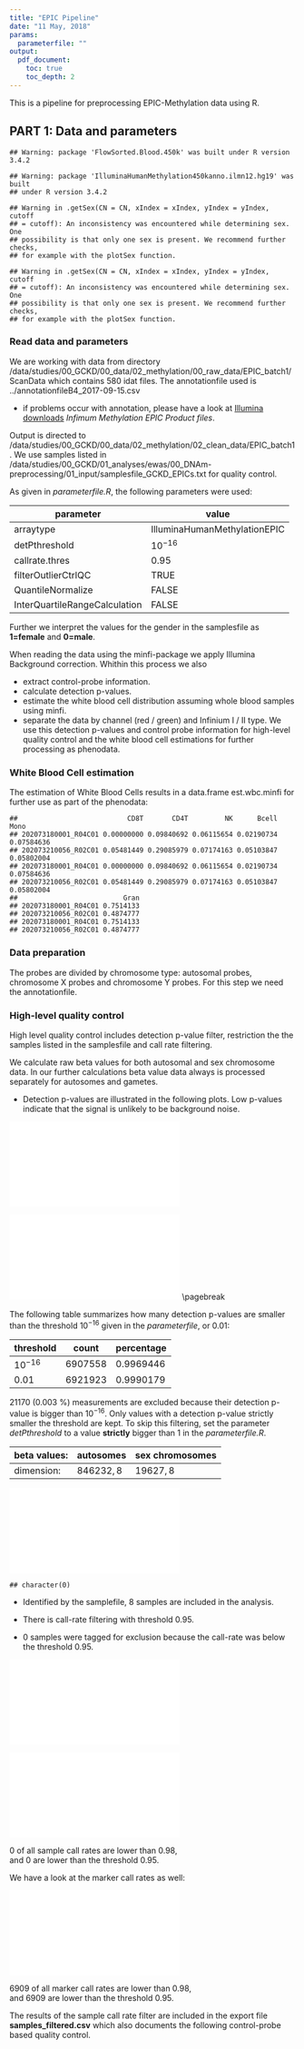 ```yaml
---
title: "EPIC Pipeline"
date: "11 May, 2018"
params:
  parameterfile: ""
output:
  pdf_document:
    toc: true
    toc_depth: 2
---
```



This is a pipeline for preprocessing EPIC-Methylation data using R. 


## PART 1: Data and parameters


```
## Warning: package 'FlowSorted.Blood.450k' was built under R version 3.4.2
```

```
## Warning: package 'IlluminaHumanMethylation450kanno.ilmn12.hg19' was built
## under R version 3.4.2
```

```
## Warning in .getSex(CN = CN, xIndex = xIndex, yIndex = yIndex, cutoff
## = cutoff): An inconsistency was encountered while determining sex. One
## possibility is that only one sex is present. We recommend further checks,
## for example with the plotSex function.

## Warning in .getSex(CN = CN, xIndex = xIndex, yIndex = yIndex, cutoff
## = cutoff): An inconsistency was encountered while determining sex. One
## possibility is that only one sex is present. We recommend further checks,
## for example with the plotSex function.
```

### Read data and parameters

We are working with data from directory /data/studies/00_GCKD/00_data/02_methylation/00_raw_data/EPIC_batch1/ScanData which contains $580$ idat files.
The annotationfile used is 
../annotationfileB4_2017-09-15.csv 
 - if problems occur with annotation, please have a look at [Illumina downloads](https://support.illumina.com/array/downloads.html)    *Infimum Methylation EPIC Product files*. 


Output is directed to /data/studies/00_GCKD/00_data/02_methylation/02_clean_data/EPIC_batch1. We use samples listed in /data/studies/00_GCKD/01_analyses/ewas/00_DNAm-preprocessing/01_input/samplesfile_GCKD_EPICs.txt for quality control. 

As given in *parameterfile.R*, the following parameters were used: 

parameter                     | value
------------------------------|-------------------------------------
arraytype                     | IlluminaHumanMethylationEPIC
detPthreshold                 | $10^{-16}$
callrate.thres                | $0.95$
filterOutlierCtrlQC           | TRUE
QuantileNormalize             | FALSE
InterQuartileRangeCalculation | FALSE

Further we interpret the values for the gender in the samplesfile as **1=female** and **0=male**. 



When reading the data using the minfi-package we apply Illumina Background correction.
Whithin this process we also 
* extract control-probe information. 
* calculate detection p-values.
* estimate the white blood cell distribution assuming whole blood samples using minfi.
* separate the data by channel (red / green) and Infinium I / II type.
We use this detection p-values and control probe information for high-level quality control and the white blood cell estimations for further processing as phenodata.

### White Blood Cell estimation

The estimation of White Blood Cells results in a data.frame est.wbc.minfi for further use as part of the phenodata:


```
##                           CD8T       CD4T         NK      Bcell       Mono
## 202073180001_R04C01 0.00000000 0.09840692 0.06115654 0.02190734 0.07584636
## 202073210056_R02C01 0.05481449 0.29085979 0.07174163 0.05103847 0.05802004
## 202073180001_R04C01 0.00000000 0.09840692 0.06115654 0.02190734 0.07584636
## 202073210056_R02C01 0.05481449 0.29085979 0.07174163 0.05103847 0.05802004
##                          Gran
## 202073180001_R04C01 0.7514133
## 202073210056_R02C01 0.4874777
## 202073180001_R04C01 0.7514133
## 202073210056_R02C01 0.4874777
```

### Data preparation

The probes are divided by chromosome type: autosomal probes, chromosome X probes and chromosome Y probes.
For this step we need the annotationfile.



### High-level quality control


High level quality control includes detection p-value filter, restriction the the samples listed in the samplesfile and call rate filtering.

We calculate raw beta values for both autosomal and sex chromosome data.
In our further calculations beta value data always is processed separately for autosomes and gametes. 

* Detection p-values are illustrated in the following plots. Low p-values indicate that the signal is unlikely to be background noise. 

![](/dsk/data1/studies/00_GCKD/01_analyses/ewas/00_DNAm-preprocessing/00_scripts/2018-05-11-12h14m-GCKD-QC_files/figure-latex/unnamed-chunk-11-1.pdf)<!-- --> 



![](/dsk/data1/studies/00_GCKD/01_analyses/ewas/00_DNAm-preprocessing/00_scripts/2018-05-11-12h14m-GCKD-QC_files/figure-latex/unnamed-chunk-12-1.pdf)<!-- --> 
\pagebreak


The following table summarizes how many detection p-values are smaller than the threshold $10^{-16}$ given in the *parameterfile*, or 0.01: 

 threshold           | count                                       | percentage
---------------------|---------------------------------------------|-----------------------------------------------------
$10^{-16}$ | $6907558$    | $0.9969446$
0.01                 | $6921923$             | $0.9990179$




$21170$   ($0.003$ \%)   measurements are excluded because their detection p-value is bigger than $10^{-16}$. Only values with a detection p-value strictly smaller the threshold are kept.
To skip this filtering, set the parameter *detPthreshold* to a value **strictly** bigger than 1 in the *parameterfile.R*.




beta values:   | autosomes           |  sex chromosomes 
---------------|---------------------|----------------------------
dimension:     | $846232, 8$ | $19627, 8$






![](/dsk/data1/studies/00_GCKD/01_analyses/ewas/00_DNAm-preprocessing/00_scripts/2018-05-11-12h14m-GCKD-QC_files/figure-latex/unnamed-chunk-16-1.pdf)<!-- --> 


```
## character(0)
```

* Identified by the samplefile, $8$ samples are included in the analysis.

* There is call-rate filtering with threshold $0.95$.


  

* $0$ samples were tagged for exclusion because the call-rate was below the threshold $0.95$.


![](/dsk/data1/studies/00_GCKD/01_analyses/ewas/00_DNAm-preprocessing/00_scripts/2018-05-11-12h14m-GCKD-QC_files/figure-latex/unnamed-chunk-19-1.pdf)<!-- --> 

![](/dsk/data1/studies/00_GCKD/01_analyses/ewas/00_DNAm-preprocessing/00_scripts/2018-05-11-12h14m-GCKD-QC_files/figure-latex/unnamed-chunk-20-1.pdf)<!-- --> 
  

$0$ of all sample call rates are lower than 0.98,  
 and $0$ are lower than the threshold $0.95$.


We have a look at the marker call rates as well:


![](/dsk/data1/studies/00_GCKD/01_analyses/ewas/00_DNAm-preprocessing/00_scripts/2018-05-11-12h14m-GCKD-QC_files/figure-latex/unnamed-chunk-21-1.pdf)<!-- --> 
  

$6909$ of all marker call rates are lower than 0.98,  
 and $6909$ are lower than the threshold 0.95.


The results of the sample call rate filter are included in the export file **samples_filtered.csv** which also documents the following control-probe based quality control.











